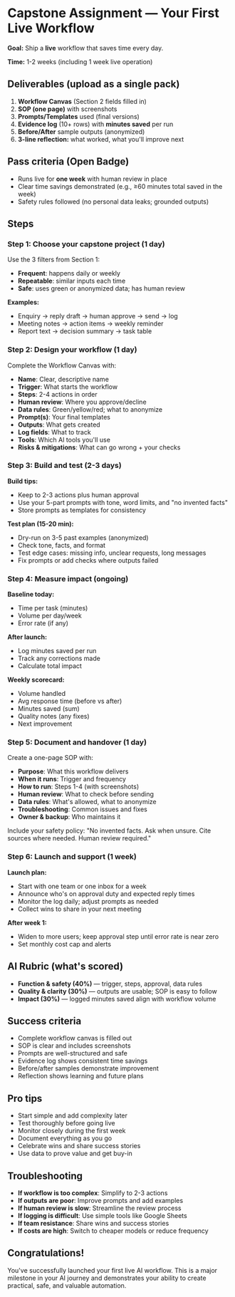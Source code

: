 # Capstone Assignment — Your First Live Workflow

**Goal:** Ship a **live** workflow that saves time every day.

**Time:** 1-2 weeks (including 1 week live operation)

## Deliverables (upload as a single pack)

1. **Workflow Canvas** (Section 2 fields filled in)
2. **SOP (one page)** with screenshots
3. **Prompts/Templates** used (final versions)
4. **Evidence log** (10+ rows) with **minutes saved** per run
5. **Before/After** sample outputs (anonymized)
6. **3-line reflection:** what worked, what you'll improve next

## Pass criteria (Open Badge)

- Runs live for **one week** with human review in place
- Clear time savings demonstrated (e.g., ≥60 minutes total saved in the week)
- Safety rules followed (no personal data leaks; grounded outputs)

## Steps

### Step 1: Choose your capstone project (1 day)
Use the 3 filters from Section 1:
- **Frequent**: happens daily or weekly
- **Repeatable**: similar inputs each time
- **Safe**: uses green or anonymized data; has human review

**Examples:**
- Enquiry → reply draft → human approve → send → log
- Meeting notes → action items → weekly reminder
- Report text → decision summary → task table

### Step 2: Design your workflow (1 day)
Complete the Workflow Canvas with:
- **Name**: Clear, descriptive name
- **Trigger**: What starts the workflow
- **Steps**: 2-4 actions in order
- **Human review**: Where you approve/decline
- **Data rules**: Green/yellow/red; what to anonymize
- **Prompt(s)**: Your final templates
- **Outputs**: What gets created
- **Log fields**: What to track
- **Tools**: Which AI tools you'll use
- **Risks & mitigations**: What can go wrong + your checks

### Step 3: Build and test (2-3 days)
**Build tips:**
- Keep to 2-3 actions plus human approval
- Use your 5-part prompts with tone, word limits, and "no invented facts"
- Store prompts as templates for consistency

**Test plan (15-20 min):**
- Dry-run on 3-5 past examples (anonymized)
- Check tone, facts, and format
- Test edge cases: missing info, unclear requests, long messages
- Fix prompts or add checks where outputs failed

### Step 4: Measure impact (ongoing)
**Baseline today:**
- Time per task (minutes)
- Volume per day/week
- Error rate (if any)

**After launch:**
- Log minutes saved per run
- Track any corrections made
- Calculate total impact

**Weekly scorecard:**
- Volume handled
- Avg response time (before vs after)
- Minutes saved (sum)
- Quality notes (any fixes)
- Next improvement

### Step 5: Document and handover (1 day)
Create a one-page SOP with:
- **Purpose**: What this workflow delivers
- **When it runs**: Trigger and frequency
- **How to run**: Steps 1-4 (with screenshots)
- **Human review**: What to check before sending
- **Data rules**: What's allowed, what to anonymize
- **Troubleshooting**: Common issues and fixes
- **Owner & backup**: Who maintains it

Include your safety policy: "No invented facts. Ask when unsure. Cite sources where needed. Human review required."

### Step 6: Launch and support (1 week)
**Launch plan:**
- Start with one team or one inbox for a week
- Announce who's on approval duty and expected reply times
- Monitor the log daily; adjust prompts as needed
- Collect wins to share in your next meeting

**After week 1:**
- Widen to more users; keep approval step until error rate is near zero
- Set monthly cost cap and alerts

## AI Rubric (what's scored)

- **Function & safety (40%)** — trigger, steps, approval, data rules
- **Quality & clarity (30%)** — outputs are usable; SOP is easy to follow
- **Impact (30%)** — logged minutes saved align with workflow volume

## Success criteria

- Complete workflow canvas is filled out
- SOP is clear and includes screenshots
- Prompts are well-structured and safe
- Evidence log shows consistent time savings
- Before/after samples demonstrate improvement
- Reflection shows learning and future plans

## Pro tips

- Start simple and add complexity later
- Test thoroughly before going live
- Monitor closely during the first week
- Document everything as you go
- Celebrate wins and share success stories
- Use data to prove value and get buy-in

## Troubleshooting

- **If workflow is too complex**: Simplify to 2-3 actions
- **If outputs are poor**: Improve prompts and add examples
- **If human review is slow**: Streamline the review process
- **If logging is difficult**: Use simple tools like Google Sheets
- **If team resistance**: Share wins and success stories
- **If costs are high**: Switch to cheaper models or reduce frequency

## Congratulations!

You've successfully launched your first live AI workflow. This is a major milestone in your AI journey and demonstrates your ability to create practical, safe, and valuable automation.